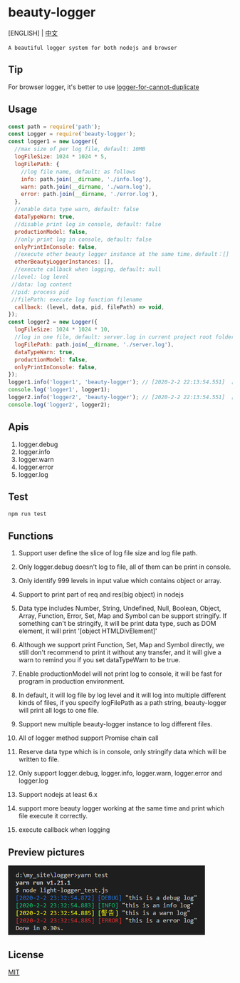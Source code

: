 # beauty-logger

[ENGLISH] | [中文](https://github.com/zhoushoujian/beauty-logger/blob/master/readme_zh.md)

`A beautiful logger system for both nodejs and browser`

## Tip

For browser logger, it's better to use [logger-for-cannot-duplicate](https://github.com/zhoushoujian/logger-for-cannot-duplicate)

## Usage

```js
const path = require('path');
const Logger = require('beauty-logger');
const logger1 = new Logger({
  //max size of per log file, default: 10MB
  logFileSize: 1024 * 1024 * 5,
  logFilePath: {
    //log file name, default: as follows
    info: path.join(__dirname, './info.log'),
    warn: path.join(__dirname, './warn.log'),
    error: path.join(__dirname, './error.log'),
  },
  //enable data type warn, default: false
  dataTypeWarn: true,
  //disable print log in console, default: false
  productionModel: false,
  //only print log in console, default: false
  onlyPrintInConsole: false,
  //execute other beauty logger instance at the same time，default：[]
  otherBeautyLoggerInstances: [],
  //execute callback when logging, default: null
 //level: log level
 //data: log content
 //pid: process pid
 //filePath: execute log function filename
  callback: (level, data, pid, filePath) => void,
});
const logger2 = new Logger({
  logFileSize: 1024 * 1024 * 10,
  //log in one file, default: server.log in current project root folder
  logFilePath: path.join(__dirname, './server.log'),
  dataTypeWarn: true,
  productionModel: false,
  onlyPrintInConsole: false,
});
logger1.info('logger1', 'beauty-logger'); // [2020-2-2 22:13:54.551]  [INFO]  logger [ext] beauty-logger
console.log('logger1', logger1);
logger2.info('logger2', 'beauty-logger'); // [2020-2-2 22:13:54.551]  [INFO]  logger [ext] beauty-logger
console.log('logger2', logger2);
```

## Apis

1. logger.debug
2. logger.info
3. logger.warn
4. logger.error
5. logger.log

## Test

```shell
npm run test
```

## Functions

1. Support user define the slice of log file size and log file path.

2. Only logger.debug doesn't log to file, all of them can be print in console.

3. Only identify 999 levels in input value which contains object or array.

4. Support to print part of req and res(big object) in nodejs

5. Data type includes Number, String, Undefined, Null, Boolean, Object, Array, Function, Error, Set, Map and Symbol can be support stringify. If something can't be stringify, it will be print data type, such as DOM element, it will print '[object HTMLDivElement]'

6. Although we support print Function, Set, Map and Symbol directly, we still don't recommend to print it without any transfer, and it will give a warn to remind you if you set dataTypeWarn to be true.

7. Enable productionModel will not print log to console, it will be fast for program in production environment.

8. In default, it will log file by log level and it will log into multiple different kinds of files, if you specify logFilePath as a path string, beauty-logger will print all logs to one file.

9. Support new multiple beauty-logger instance to log different files.

10. All of logger method support Promise chain call

11. Reserve data type which is in console, only stringify data which will be written to file.

12. Only support logger.debug, logger.info, logger.warn, logger.error and logger.log

13. Support nodejs at least 6.x

14. support more beauty logger working at the same time and print which file execute it correctly.

15. execute callback when logging

## Preview pictures

[![log_example_1](https://github.com/zhoushoujian/beauty-logger/blob/master/docs/log_example_1.png)](https://github.com/zhoushoujian/beauty-logger/blob/master/docs/log_example_1.png)

## License

[MIT](https://github.com/zhoushoujian/beauty-logger/blob/master/LICENSE)
